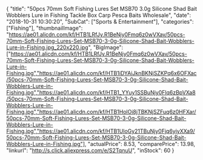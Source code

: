 {
	"title": "50pcs 70mm Soft Fishing Lures Set MSB70 3.0g Silicone Shad Bait Wobblers Lure in Fishing Tackle Box Carp Pesca Baits Wholesale",
	"date": "2018-10-31 10:30:20",
	"SubCat": ["Sports & Entertainment"],
	"categories": ["Fishing"],
	"thumbnailImage": "https://ae01.alicdn.com/kf/HTB1LRfJy.R1BeNjy0Fmq6z0wVXav/50pcs-70mm-Soft-Fishing-Lures-Set-MSB70-3-0g-Silicone-Shad-Bait-Wobblers-Lure-in-Fishing.jpg_220x220.jpg",
	"BigImage": ["https://ae01.alicdn.com/kf/HTB1LRfJy.R1BeNjy0Fmq6z0wVXav/50pcs-70mm-Soft-Fishing-Lures-Set-MSB70-3-0g-Silicone-Shad-Bait-Wobblers-Lure-in-Fishing.jpg","https://ae01.alicdn.com/kf/HTB1iDYAiJknBKNjSZKPq6x6OFXac/50pcs-70mm-Soft-Fishing-Lures-Set-MSB70-3-0g-Silicone-Shad-Bait-Wobblers-Lure-in-Fishing.jpg","https://ae01.alicdn.com/kf/HTB1_YYuy1SSBuNjy0Flq6zBpVXa8/50pcs-70mm-Soft-Fishing-Lures-Set-MSB70-3-0g-Silicone-Shad-Bait-Wobblers-Lure-in-Fishing.jpg","https://ae01.alicdn.com/kf/HTB1HolOi8jTBKNjSZFuq6z0HFXar/50pcs-70mm-Soft-Fishing-Lures-Set-MSB70-3-0g-Silicone-Shad-Bait-Wobblers-Lure-in-Fishing.jpg","https://ae01.alicdn.com/kf/HTB1UloGy21TBuNjy0Fjq6yjyXXa9/50pcs-70mm-Soft-Fishing-Lures-Set-MSB70-3-0g-Silicone-Shad-Bait-Wobblers-Lure-in-Fishing.jpg"],
	"actualPrice": 8.53,
	"comparePrice": 13.98,
	"linkurl": "http://s.click.aliexpress.com/e/S2TqnuU",
	"inStock": 60
}
